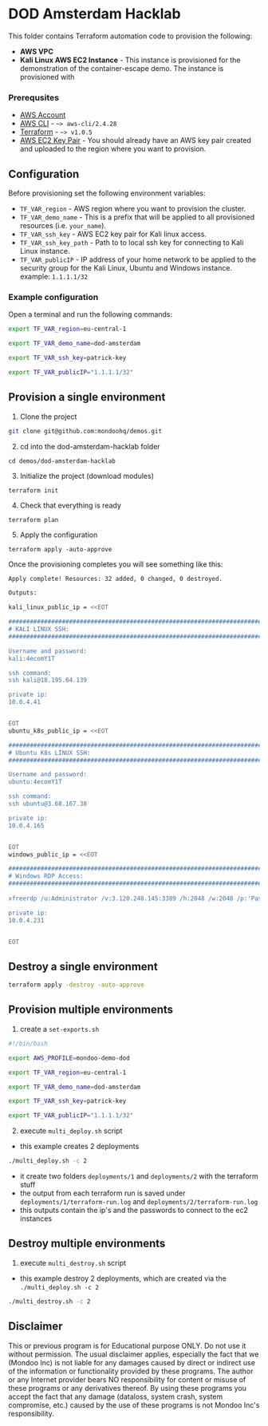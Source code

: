 # DOD Amsterdam Hacklab

This folder contains Terraform automation code to provision the following:

- **AWS VPC**
- **Kali Linux AWS EC2 Instance** - This instance is provisioned for the demonstration of the container-escape demo. The instance is provisioned with  

### Prerequsites

- [AWS Account](https://aws.amazon.com/free/)
- [AWS CLI](https://docs.aws.amazon.com/cli/latest/userguide/install-cliv2.html) - `~> aws-cli/2.4.28`
- [Terraform](https://learn.hashicorp.com/tutorials/terraform/install-cli) - `~> v1.0.5`
- [AWS EC2 Key Pair](https://docs.aws.amazon.com/AWSEC2/latest/UserGuide/create-key-pairs.html) - You should already have an AWS key pair created and uploaded to the region where you want to provision.

## Configuration

Before provisioning set the following environment variables:

- `TF_VAR_region` - AWS region where you want to provision the cluster.
- `TF_VAR_demo_name` - This is a prefix that will be applied to all provisioned resources (i.e. `your_name`).
- `TF_VAR_ssh_key` - AWS EC2 key pair for Kali linux access.
- `TF_VAR_ssh_key_path` - Path to to local ssh key for connecting to Kali Linux instance.
- `TF_VAR_publicIP` - IP address of your home network to be applied to the security group for the Kali Linux, Ubuntu and Windows instance. example: `1.1.1.1/32`

### Example configuration 

Open a terminal and run the following commands:

```bash
export TF_VAR_region=eu-central-1

export TF_VAR_demo_name=dod-amsterdam

export TF_VAR_ssh_key=patrick-key

export TF_VAR_publicIP="1.1.1.1/32"
```

## Provision a single environment

1. Clone the project
```bash title="Clone the project"
git clone git@github.com:mondoohq/demos.git
```

2. cd into the dod-amsterdam-hacklab folder
```
cd demos/dod-amsterdam-hacklab
```

3. Initialize the project (download modules)

```
terraform init
```

4. Check that everything is ready

```
terraform plan
```

5. Apply the configuration

```
terraform apply -auto-approve
```

Once the provisioning completes you will see something like this:

```bash
Apply complete! Resources: 32 added, 0 changed, 0 destroyed.

Outputs:

kali_linux_public_ip = <<EOT

################################################################################
# KALI LINUX SSH:
################################################################################

Username and password:
kali:4ecomY1T

ssh command:
ssh kali@18.195.64.139

private ip:
10.0.4.41


EOT
ubuntu_k8s_public_ip = <<EOT

################################################################################
# Ubuntu K8s LINUX SSH:
################################################################################

Username and password:
ubuntu:4ecomY1T

ssh command:
ssh ubuntu@3.68.167.38

private ip:
10.0.4.165


EOT
windows_public_ip = <<EOT

################################################################################
# Windows RDP Access:
################################################################################
  
xfreerdp /u:Administrator /v:3.120.248.145:3389 /h:2048 /w:2048 /p:'Password1!'

private ip:
10.0.4.231


EOT
```

## Destroy a single environment

```bash
terraform apply -destroy -auto-approve
```

## Provision multiple environments

1. create a `set-exports.sh`

```bash
#!/bin/bash

export AWS_PROFILE=mondoo-demo-dod

export TF_VAR_region=eu-central-1

export TF_VAR_demo_name=dod-amsterdam

export TF_VAR_ssh_key=patrick-key

export TF_VAR_publicIP="1.1.1.1/32"
```

2. execute `multi_deploy.sh` script

- this example creates 2 deployments

```bash
./multi_deploy.sh -c 2
```

- it create two folders `deployments/1` and `deployments/2` with the terraform stuff
- the output from each terraform run is saved under `deployments/1/terraform-run.log` and `deployments/2/terraform-run.log`
- this outputs contain the ip's and the passwords to connect to the ec2 instances

## Destroy multiple environments

1. execute `multi_destroy.sh` script

- this example destroy 2 deployments, which are created via the `./multi_deploy.sh -c 2`

```bash
./multi_destroy.sh -c 2
```

## Disclaimer

This or previous program is for Educational purpose ONLY. Do not use it without permission. The usual disclaimer applies, especially the fact that we (Mondoo Inc) is not liable for any damages caused by direct or indirect use of the information or functionality provided by these programs. The author or any Internet provider bears NO responsibility for content or misuse of these programs or any derivatives thereof. By using these programs you accept the fact that any damage (dataloss, system crash, system compromise, etc.) caused by the use of these programs is not Mondoo Inc's responsibility.